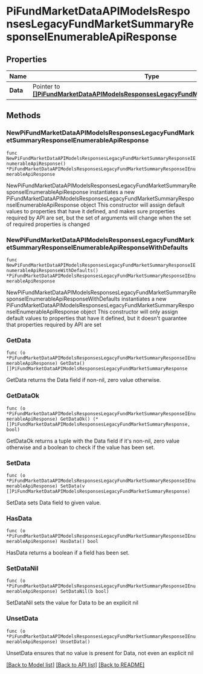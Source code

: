 # PiFundMarketDataAPIModelsResponsesLegacyFundMarketSummaryResponseIEnumerableApiResponse

## Properties

Name | Type | Description | Notes
------------ | ------------- | ------------- | -------------
**Data** | Pointer to [**[]PiFundMarketDataAPIModelsResponsesLegacyFundMarketSummaryResponse**](PiFundMarketDataAPIModelsResponsesLegacyFundMarketSummaryResponse.md) |  | [optional] 

## Methods

### NewPiFundMarketDataAPIModelsResponsesLegacyFundMarketSummaryResponseIEnumerableApiResponse

`func NewPiFundMarketDataAPIModelsResponsesLegacyFundMarketSummaryResponseIEnumerableApiResponse() *PiFundMarketDataAPIModelsResponsesLegacyFundMarketSummaryResponseIEnumerableApiResponse`

NewPiFundMarketDataAPIModelsResponsesLegacyFundMarketSummaryResponseIEnumerableApiResponse instantiates a new PiFundMarketDataAPIModelsResponsesLegacyFundMarketSummaryResponseIEnumerableApiResponse object
This constructor will assign default values to properties that have it defined,
and makes sure properties required by API are set, but the set of arguments
will change when the set of required properties is changed

### NewPiFundMarketDataAPIModelsResponsesLegacyFundMarketSummaryResponseIEnumerableApiResponseWithDefaults

`func NewPiFundMarketDataAPIModelsResponsesLegacyFundMarketSummaryResponseIEnumerableApiResponseWithDefaults() *PiFundMarketDataAPIModelsResponsesLegacyFundMarketSummaryResponseIEnumerableApiResponse`

NewPiFundMarketDataAPIModelsResponsesLegacyFundMarketSummaryResponseIEnumerableApiResponseWithDefaults instantiates a new PiFundMarketDataAPIModelsResponsesLegacyFundMarketSummaryResponseIEnumerableApiResponse object
This constructor will only assign default values to properties that have it defined,
but it doesn't guarantee that properties required by API are set

### GetData

`func (o *PiFundMarketDataAPIModelsResponsesLegacyFundMarketSummaryResponseIEnumerableApiResponse) GetData() []PiFundMarketDataAPIModelsResponsesLegacyFundMarketSummaryResponse`

GetData returns the Data field if non-nil, zero value otherwise.

### GetDataOk

`func (o *PiFundMarketDataAPIModelsResponsesLegacyFundMarketSummaryResponseIEnumerableApiResponse) GetDataOk() (*[]PiFundMarketDataAPIModelsResponsesLegacyFundMarketSummaryResponse, bool)`

GetDataOk returns a tuple with the Data field if it's non-nil, zero value otherwise
and a boolean to check if the value has been set.

### SetData

`func (o *PiFundMarketDataAPIModelsResponsesLegacyFundMarketSummaryResponseIEnumerableApiResponse) SetData(v []PiFundMarketDataAPIModelsResponsesLegacyFundMarketSummaryResponse)`

SetData sets Data field to given value.

### HasData

`func (o *PiFundMarketDataAPIModelsResponsesLegacyFundMarketSummaryResponseIEnumerableApiResponse) HasData() bool`

HasData returns a boolean if a field has been set.

### SetDataNil

`func (o *PiFundMarketDataAPIModelsResponsesLegacyFundMarketSummaryResponseIEnumerableApiResponse) SetDataNil(b bool)`

 SetDataNil sets the value for Data to be an explicit nil

### UnsetData
`func (o *PiFundMarketDataAPIModelsResponsesLegacyFundMarketSummaryResponseIEnumerableApiResponse) UnsetData()`

UnsetData ensures that no value is present for Data, not even an explicit nil

[[Back to Model list]](../README.md#documentation-for-models) [[Back to API list]](../README.md#documentation-for-api-endpoints) [[Back to README]](../README.md)


